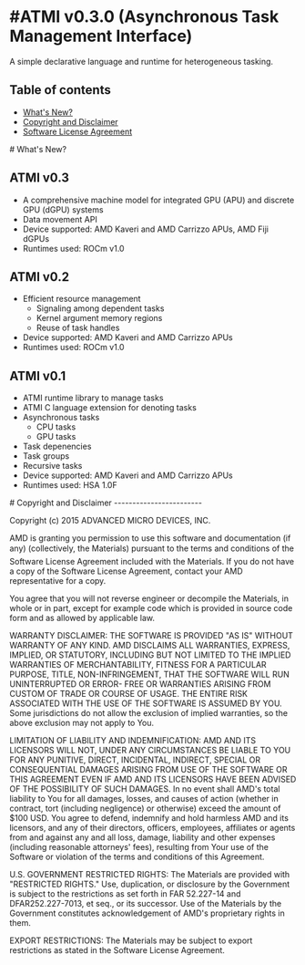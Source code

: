 #ATMI v0.3.0 (Asynchronous Task Management Interface)
==============
A simple declarative language and runtime for heterogeneous tasking. 

Table of contents
-----------------

- [What's New?](#Whatsnew)
- [Copyright and Disclaimer](#Copyright)
- [Software License Agreement](LICENSE.TXT)

<A NAME="Whatsnew">
# What's New?

## ATMI v0.3
- A comprehensive machine model for integrated GPU (APU) and discrete GPU (dGPU) systems
- Data movement API 
- Device supported: AMD Kaveri and AMD Carrizzo APUs, AMD Fiji dGPUs
- Runtimes used: ROCm v1.0

## ATMI v0.2
- Efficient resource management
    - Signaling among dependent tasks
    - Kernel argument memory regions
    - Reuse of task handles
- Device supported: AMD Kaveri and AMD Carrizzo APUs
- Runtimes used: ROCm v1.0

## ATMI v0.1
- ATMI runtime library to manage tasks
- ATMI C language extension for denoting tasks
- Asynchronous tasks
    - CPU tasks
    - GPU tasks
- Task depenencies
- Task groups
- Recursive tasks
- Device supported: AMD Kaveri and AMD Carrizzo APUs
- Runtimes used: HSA 1.0F

<A NAME="Copyright">
# Copyright and Disclaimer
------------------------

Copyright (c) 2015 ADVANCED MICRO DEVICES, INC.  

AMD is granting you permission to use this software and documentation (if any) (collectively, the 
Materials) pursuant to the terms and conditions of the Software License Agreement included with the 
Materials.  If you do not have a copy of the Software License Agreement, contact your AMD 
representative for a copy.

You agree that you will not reverse engineer or decompile the Materials, in whole or in part, except for 
example code which is provided in source code form and as allowed by applicable law.

WARRANTY DISCLAIMER: THE SOFTWARE IS PROVIDED "AS IS" WITHOUT WARRANTY OF ANY 
KIND.  AMD DISCLAIMS ALL WARRANTIES, EXPRESS, IMPLIED, OR STATUTORY, INCLUDING BUT NOT 
LIMITED TO THE IMPLIED WARRANTIES OF MERCHANTABILITY, FITNESS FOR A PARTICULAR 
PURPOSE, TITLE, NON-INFRINGEMENT, THAT THE SOFTWARE WILL RUN UNINTERRUPTED OR ERROR-
FREE OR WARRANTIES ARISING FROM CUSTOM OF TRADE OR COURSE OF USAGE.  THE ENTIRE RISK 
ASSOCIATED WITH THE USE OF THE SOFTWARE IS ASSUMED BY YOU.  Some jurisdictions do not 
allow the exclusion of implied warranties, so the above exclusion may not apply to You. 

LIMITATION OF LIABILITY AND INDEMNIFICATION:  AMD AND ITS LICENSORS WILL NOT, 
UNDER ANY CIRCUMSTANCES BE LIABLE TO YOU FOR ANY PUNITIVE, DIRECT, INCIDENTAL, 
INDIRECT, SPECIAL OR CONSEQUENTIAL DAMAGES ARISING FROM USE OF THE SOFTWARE OR THIS 
AGREEMENT EVEN IF AMD AND ITS LICENSORS HAVE BEEN ADVISED OF THE POSSIBILITY OF SUCH 
DAMAGES.  In no event shall AMD's total liability to You for all damages, losses, and 
causes of action (whether in contract, tort (including negligence) or otherwise) 
exceed the amount of $100 USD.  You agree to defend, indemnify and hold harmless 
AMD and its licensors, and any of their directors, officers, employees, affiliates or 
agents from and against any and all loss, damage, liability and other expenses 
(including reasonable attorneys' fees), resulting from Your use of the Software or 
violation of the terms and conditions of this Agreement.  

U.S. GOVERNMENT RESTRICTED RIGHTS: The Materials are provided with "RESTRICTED RIGHTS." 
Use, duplication, or disclosure by the Government is subject to the restrictions as set 
forth in FAR 52.227-14 and DFAR252.227-7013, et seq., or its successor.  Use of the 
Materials by the Government constitutes acknowledgement of AMD's proprietary rights in them.

EXPORT RESTRICTIONS: The Materials may be subject to export restrictions as stated in the 
Software License Agreement.
